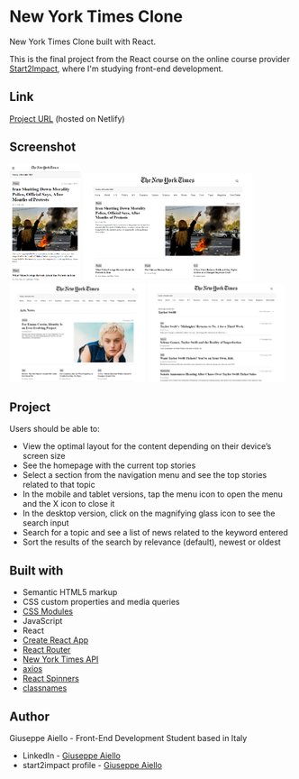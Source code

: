 # New York Times Clone

New York Times Clone built with React.

This is the final project from the React course on the online course provider [Start2Impact](https://www.start2impact.it/), where I'm studying front-end development.

## Link

[Project URL](https://new-york-times-clone-react.netlify.app/) (hosted on Netlify)

## Screenshot

<img src="./screenshots/newyorktimes-clone-mobile-preview.png" alt="New York Times clone mobile preview" width="25%"> <img src="./screenshots/newyorktimes-clone-desktop-preview.png" alt="New York Times clone desktop preview" width="60%">
<img src="./screenshots/newyorktimes-clone-section-preview.png" alt="New York Times clone section preview" width="48%"> <img src="./screenshots/newyorktimes-clone-search-results-preview.png" alt="New York Times clone search results preview" width="48%">

## Project

Users should be able to:

- View the optimal layout for the content depending on their device’s screen size
- See the homepage with the current top stories
- Select a section from the navigation menu and see the top stories related to that topic
- In the mobile and tablet versions, tap the menu icon to open the menu and the X icon to close it
- In the desktop version, click on the magnifying glass icon to see the search input
- Search for a topic and see a list of news related to the keyword entered
- Sort the results of the search by relevance (default), newest or oldest

## Built with

- Semantic HTML5 markup
- CSS custom properties and media queries
- [CSS Modules](https://github.com/css-modules/css-modules)
- JavaScript
- React
- [Create React App](https://create-react-app.dev/)
- [React Router](https://reactrouter.com/en/main)
- [New York Times API](https://developer.nytimes.com/)
- [axios](https://axios-http.com/)
- [React Spinners](https://www.npmjs.com/package/react-spinners)
- [classnames](https://www.npmjs.com/package/classnames)

## Author

Giuseppe Aiello - Front-End Development Student based in Italy

- LinkedIn - [Giuseppe Aiello](https://www.linkedin.com/in/giuseppe-aiello-89691a238/)
- start2impact profile - [Giuseppe Aiello](https://talent.start2impact.it/profile/giuseppe-aiello-ba80)
